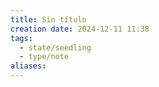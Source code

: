 ```yaml
---
title: Sin título
creation date: 2024-12-11 11:38
tags:
  - state/seedling
  - type/note
aliases:
---
```


